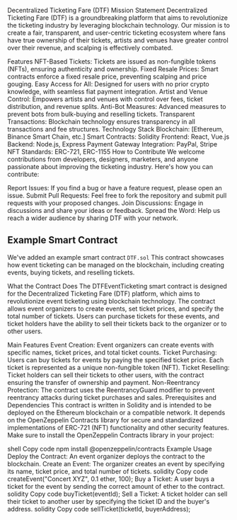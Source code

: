 Decentralized Ticketing Fare (DTF)
Mission Statement
Decentralized Ticketing Fare (DTF) is a groundbreaking platform that aims to revolutionize the ticketing industry by leveraging blockchain technology. Our mission is to create a fair, transparent, and user-centric ticketing ecosystem where fans have true ownership of their tickets, artists and venues have greater control over their revenue, and scalping is effectively combated.

Features
NFT-Based Tickets: Tickets are issued as non-fungible tokens (NFTs), ensuring authenticity and ownership.
Fixed Resale Prices: Smart contracts enforce a fixed resale price, preventing scalping and price gouging.
Easy Access for All: Designed for users with no prior crypto knowledge, with seamless fiat payment integration.
Artist and Venue Control: Empowers artists and venues with control over fees, ticket distribution, and revenue splits.
Anti-Bot Measures: Advanced measures to prevent bots from bulk-buying and reselling tickets.
Transparent Transactions: Blockchain technology ensures transparency in all transactions and fee structures.
Technology Stack
Blockchain: [Ethereum, Binance Smart Chain, etc.]
Smart Contracts: Solidity
Frontend: React, Vue.js
Backend: Node.js, Express
Payment Gateway Integration: PayPal, Stripe
NFT Standards: ERC-721, ERC-1155
How to Contribute
We welcome contributions from developers, designers, marketers, and anyone passionate about improving the ticketing industry. Here's how you can contribute:

Report Issues: If you find a bug or have a feature request, please open an issue.
Submit Pull Requests: Feel free to fork the repository and submit pull requests with your proposed changes.
Join Discussions: Engage in discussions and share your ideas or feedback.
Spread the Word: Help us reach a wider audience by sharing DTF with your network.

## Example Smart Contract

We've added an example smart contract `DTF.sol` This contract showcases how event ticketing can be managed on the blockchain, including creating events, buying tickets, and reselling tickets.

What the Contract Does
The DTFEventTicketing smart contract is designed for the Decentralized Ticketing Fare (DTF) platform, which aims to revolutionize event ticketing using blockchain technology. The contract allows event organizers to create events, set ticket prices, and specify the total number of tickets. Users can purchase tickets for these events, and ticket holders have the ability to sell their tickets back to the organizer or to other users.

Main Features
Event Creation: Event organizers can create events with specific names, ticket prices, and total ticket counts.
Ticket Purchasing: Users can buy tickets for events by paying the specified ticket price. Each ticket is represented as a unique non-fungible token (NFT).
Ticket Reselling: Ticket holders can sell their tickets to other users, with the contract ensuring the transfer of ownership and payment.
Non-Reentrancy Protection: The contract uses the ReentrancyGuard modifier to prevent reentrancy attacks during ticket purchases and sales.
Prerequisites and Dependencies
This contract is written in Solidity and is intended to be deployed on the Ethereum blockchain or a compatible network. It depends on the OpenZeppelin Contracts library for secure and standardized implementations of ERC-721 (NFT) functionality and other security features. Make sure to install the OpenZeppelin Contracts library in your project:

shell
Copy code
npm install @openzeppelin/contracts
Example Usage
Deploy the Contract: An event organizer deploys the contract to the blockchain.
Create an Event: The organizer creates an event by specifying its name, ticket price, and total number of tickets.
solidity
Copy code
createEvent("Concert XYZ", 0.1 ether, 100);
Buy a Ticket: A user buys a ticket for the event by sending the correct amount of ether to the contract.
solidity
Copy code
buyTicket(eventId);
Sell a Ticket: A ticket holder can sell their ticket to another user by specifying the ticket ID and the buyer's address.
solidity
Copy code
sellTicket(ticketId, buyerAddress);

